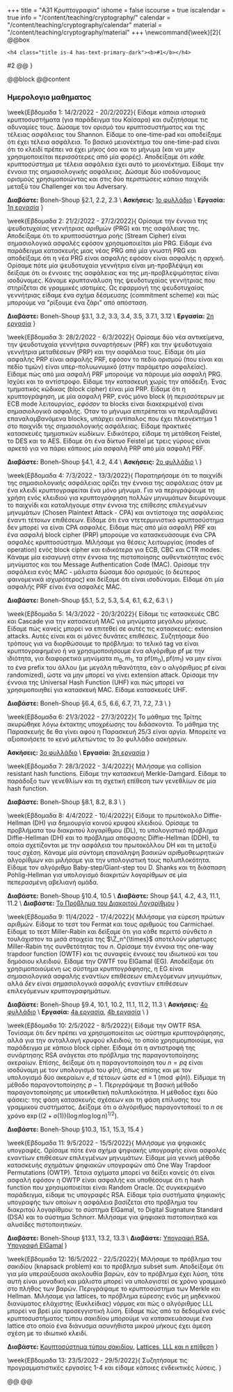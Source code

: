 +++
title = "Α31 Κρυπτογραφια"
ishome = false
iscourse = true
iscalendar = true
info = "/content/teaching/cryptography/"
calendar = "/content/teaching/cryptography/calendar"
material = "/content/teaching/cryptography/material"
+++
\newcommand{\week}[2]{
@@box
~~~ 
<h4 class="title is-4 has-text-primary-dark"><b>#1</b></h4>
~~~ 
#2
@@
}

@@block
@@content

### Ημερολογιο μαθηματος

\week{Εβδομαδα 1: 14/2/2022 - 20/2/2022}{
Είδαμε κάποια ιστορικά κρυπτοσυστήματα (για παράδειγμα του Καίσαρα) και συζητήσαμε τις αδυναμίες τους.
Δώσαμε τον ορισμό του κρυπτοσυστήματος και της τέλειας ασφάλειας του Shannon. Είδαμε το one-time-pad
και αποδείξαμε ότι έχει τέλεια ασφάλεια. Το βασικό μειονέκτημα του one-time-pad είναι ότι το κλειδί
πρέπει να έχει μήκος όσο και το μήνυμα (και να μην χρησιμοποιείται περισσότερες από μία φορές).
Αποδείξαμε ότι *κάθε* κρυπτοσύστημα με τέλεια ασφάλεια έχει αυτό το μειονέκτημα.
Είδαμε την έννοια της σημασιολογικής ασφάλειας. Δώσαμε δύο ισοδύναμους ορισμούς χρησιμοποιώντας και 
στις δύο περιπτώσεις κάποιο παιχνίδι μεταξύ του Challenger και του Adversary.

**Διαβάστε:** Boneh-Shoup §2.1, 2.2, 2.3 \\
**Ασκήσεις:** [1ο φυλλάδιο](../crypto-assign-2022-1.pdf) \\
**Εργασία:** [1η εργασία](../assign-1) 
}

\week{Εβδομαδα 2: 21/2/2022 - 27/2/2022}{
Ορίσαμε την έννοια της ψευδοτυχαίας γεννήτριας αριθμών (PRG) και της ασφάλειας της.
Αποδείξαμε ότι το κρυπτοσύστημα ροής (Stream Cipher) είναι σημασιολογικά ασφαλές 
εφόσον χρησιμοποιείται μία PRG. Είδαμε ένα παράδειγμα κατασκευής μιας νέας PRG από
μία γνωστή PRG και αποδείξαμε ότι η νέα PRG είναι ασφαλής εφόσον είναι ασφαλής η
αρχική. Ορίσαμε πότε μία ψευδοτυχαία γεννήτρια είναι μη-προβλέψιμη και δείξαμε
ότι οι έννοιες της ασφάλειας και της μη-προβλεψιμότητας είναι ισοδύναμες. Κάναμε
κρυπτανάλυση της ψευδοτυχαίας γεννήτριας που στηρίζεται σε γραμμικές ισοτιμίες.
Ως εφαρμογή της ψευδοτυχαίας γεννήτριας είδαμε ένα σχήμα δέσμευσης (commitment scheme)
και πώς μπορούμε να "ρίξουμε ένα ζάρι" από απόσταση.

**Διαβάστε:** Boneh-Shoup §3.1, 3.2, 3.3, 3.4, 3.5, 3.7.1, 3.12 \\
**Εργασία:** [2η εργασία](../assign-2) 
}

\week{Εβδομαδα 3: 28/2/2022 - 6/3/2022}{
Ορίσαμε δύο νέα αντικείμενα, την ψευδοτυχαία γεννήτρια συναρτήσεων (PRF) και την
ψευδοτυχαία γεννήτρια μεταθέσεων (PRP) και την ασφάλεια τους. Είδαμε ότι μία 
ασφαλής PRP είναι ασφαλής PRF, εφόσον το πεδίο ορισμού (που είναι και πεδίο τιμών)
είναι υπερ-πολυωνυμικό (στην παράμετρο ασφαλείας). Είδαμε πώς από μια ασφαλή PRF
μπορούμε να πάρουμε μία ασφαλή PRG. Ισχύει και το αντίστροφο. Είδαμε την κατασκευή 
χωρίς την απόδειξη. Ένας τμηματικός κώδικας (block cipher) είναι μία PRP. Είδαμε
ότι η κρυπτογράφηση, με μία ασφαλή PRP, ενός μόνο block (ή περισσότερων με ECB
mode λειτουργίας, *εφόσον* τα blocks είναι διακεκριμένα) είναι σημασιολογικά ασφαλής.
Όταν το μήνυμα επιτρέπεται να περιλαμβάνει επαναλαμβανόμενα blocks, υπάρχει 
αντίπαλος που έχει πλεονέκτημα 1 στο παιχνίδι της σημασιολογικής ασφάλειας.
Είδαμε πρακτικές κατασκευές τμηματικών κωδίκων. Ειδικότερα, είδαμε τη μετάθεση 
Feistel, το DES και το AES. Είδαμε ότι ένα δίκτυο Feistel με τρεις γύρους 
είναι αρκετό για να πάρει κάποιος μία ασφαλή PRP από μία ασφαλή PRF. 

**Διαβάστε:** Boneh-Shoup §4.1, 4.2, 4.4  \\
**Ασκήσεις:** [2ο φυλλάδιο](../crypto-assign-2022-2.pdf) \\
}

\week{Εβδομαδα 4: 7/3/2022 - 13/3/2022}{
Παρατηρήσαμε ότι το παιχνίδι της σημασιολογικής ασφάλειας ορίζει την έννοια
της ασφάλειας όταν με ένα κλειδί κρυπτογραφείται ένα μόνο μήνυμα. Για να περιγράψουμε
τη χρήση ενός κλειδιού για κρυπτογράφηση πολλών μηνυμάτων διευρύνουμε το παιχνίδι και
καταλήγουμε στην έννοια της επίθεσης επιλεγμένων μηνυμάτων (Chosen Plaintext Attack - CPA)
και αντίστοιχα της ασφάλειας έναντι τέτοιων επιθέσεων. Είδαμε ότι ένα ντετερμινιστικό
κρυπτοσύστημα δεν μπορεί να είναι CPA ασφαλές. Είδαμε πώς από μία ασφαλή PRF και
ένα ασφαλή block cipher (PRP) μπορούμe να κατασκευάσουμε ένα CPA ασφαλές κρυπτοσύστημα.
Μιλήσαμε για θέσεις λειτουργίας (modes of operation) ενός block cipher και ειδικότερα 
για ECB, CBC και CTR modes. Κάναμε μία εισαγωγή στην έννοια της πιστοποίησης αυθεντικότητας
ενός μηνύματος και του Message Authentication Code (MAC). Ορίσαμε την ασφάλεια ενός
MAC - μάλιστα δώσαμε δύο ορισμούς (ο δεύτερος φαινομενικά ισχυρότερος) και δείξαμε ότι
είναι ισοδύναμοι. Είδαμε ότι μία ασφαλής PRF είναι ένα ασφαλές MAC.

**Διαβάστε:** Boneh-Shoup §5.1, 5.2, 5.3, 5.4, 6.1, 6.2, 6.3 \\
}

\week{Εβδομαδα 5: 14/3/2022 - 20/3/2022}{
Είδαμε τις κατασκευές CBC και Cascade για την κατασκευή MAC για μηνύματα μεγάλου μήκους.
Είδαμε πώς κανείς μπορεί να επιτεθεί σε αυτές τις κατασκευές: extension attacks. Αυτές 
είναι και οι μόνες δυνάτες επιθέσεις. Συζητήσαμε δύο τρόπους για να διορθώσουμε το
πρόβλημα: το τελικό tag να είναι κρυπτογραφημένο ή να χρησιμοποιήσουμε ένα αλγόριθμο
$\mathrm{pf}$ με την ιδιότητα, για διαφορετικά μηνύματα $m_0, m_1$, τα
$\mathrm{pf}(m_0), \mathrm{pf}(m_1)$ να 
μην είναι το ένα prefix του άλλου (με μεγάλη πιθανότητα, εάν ο αλγόριθμος $\mathrm{pf}$ είναι
randomized), ώστε να μην μπορεί να γίνει extension attack. Ορίσαμε την έννοια της
Universal Hash Function (UHF) και πώς μπορεί να χρησιμοποιηθεί για κατασκευή MAC. Είδαμε
κατασκευές UHF.

**Διαβάστε:** Boneh-Shoup §6.4, 6.5, 6.6, 6.7, 7.1, 7.2, 7.3 \\
}

\week{Εβδομαδα 6: 21/3/2022 - 27/3/2022}{
Το μάθημα της Τρίτης ακυρώθηκε λόγω έκτακτης υποχρέωσης του διδάσκοντα.
Το μάθημα της Παρασκευής δε θα γίνει αφού η Παρασκευή 25/3 είναι αργία.
Μπορείτε να αξιοποιήσετε το κενό μελετώντας το 3ο φυλλάδιο ασκήσεων.

**Ασκήσεις:** [3ο φυλλάδιο](../crypto-assign-2022-3.pdf) \\
**Εργασία:** [3η εργασία](../assign-3) 
}

\week{Εβδομαδα 7: 28/3/2022 - 3/4/2022}{
Μιλήσαμε για collision resistant hash functions. Είδαμε την κατασκευή
Merkle-Damgard. Είδαμε το παράδοξο των γενεθλίων και τη σχετική
επίθεση των γενεθλίων σε μία hash function.

**Διαβάστε:** Boneh-Shoup §8.1, 8.2, 8.3 \\
}

\week{Εβδομαδα 8: 4/4/2022 - 10/4/2022}{
Είδαμε το πρωτόκολλο Diffie-Hellman (DH) για δημιουργία κοινού κρυφού κλειδιού.
Ορίσαμε τα προβλήματα του διακριτού λογαρίθμου (DL), το υπολογιστικό
πρόβλημα Diffie-Hellman (DH) και το πρόβλημα απόφασης Diffie-Hellman (DDH),
τα οποία σχετίζονται με την ασφάλεια του πρωτοκόλλου DH και τη μεταξύ τους σχέση.
Κάναμε μία σύντομη επανάληψη βασικών αριθμοθεωρητικών αλγορίθμων και μιλήσαμε
για την υπολογιστική τους πολυπλοκότητα. Είδαμε τον αλγόριθμο Baby-step/Giant-step
του D. Shanks και τη διάσπαση Pohlig-Hellman για υπολογισμό διακριτών λογαρίθμων
σε μία πεπερασμένη αβελιανή ομάδα.

**Διαβάστε:** Boneh-Shoup §10.4, 10.5 \\
**Διαβάστε:** Shoup §4.1, 4.2, 4.3, 11.1, 11.2 \\
**Διαβάστε:** [Το Πρόβλημα του Διακριτού Λογαρίθμου](../note-dlp.pdf) 
}

\week{Εβδομαδα 9: 11/4/2022 - 17/4/2022}{
Μιλήσαμε για εύρεση πρώτων αριθμών. Είδαμε το τεστ του Fermat και τους
αριθμούς του Carmichael. Είδαμε το τεστ Miller-Rabin και δείξαμε 
ότι για κάθε περιττό σύνθετο $n$ τουλάχιστον τα μισά στοιχεία της $\Z_n^{\times}$
αποτελούν μάρτυρες Miller-Rabin της συνθετότητας του $n$. Ορίσαμε την 
έννοια της one-way trapdoor function (OWTF) και τις συναφείς έννοιες του ιδιωτικού
και του δημόσιου κλειδιού. Είδαμε την OWTF του ElGamal (EG). Αποδείξαμε ότι 
χρησιμοποιούμενη ως σύστημα κρυπτογράφησης, η EG είναι σημασιολογικά ασφαλής
εναντίων επιθέσεων επιλεγόμενων μηνυμάτων, αλλά *δεν* είναι σημασιολογικά
ασφαλής εναντίων επιθέσεων επιλεγόμενων κρυπτογραφημάτων.

**Διαβάστε:** Boneh-Shoup §9.4, 10.1, 10.2, 11.1, 11.2, 11.3 \\
**Ασκήσεις:** [4ο φυλλάδιο](../crypto-assign-2022-4.pdf) \\
**Εργασία:** [4a εργασία](../assign-4a), [4b εργασία](../assign-4b) \\
}

\week{Εβδομαδα 10: 2/5/2022 - 8/5/2022}{
Είδαμε την OWTF RSA. Τονίσαμε ότι *δεν* πρέπει να χρησιμοποιείται ως
σύστημα κρυπτογράφησης, αλλά για την ανταλλαγή κρυφού κλειδιού, το
οποίο χρησιμομποιούμε, για παράδειγμα με κάποιο block cipher. Είδαμε
ότι η αντιστροφή της συνάρτησης RSA ανάγεται στο πρόβλημα της
παραγοντοποίησης ακεραίων. Επίσης, δείξαμε ότι η παραγοντοποίηση
του $n = pq$ είναι ισοδύναμη με τον υπολογισμό του $\varphi(n)$,
όπως επίσης και με τον υπολογισμό δύο ακεραίων $e,d$ τέτοιων 
ώστε $ed\equiv 1 \pmod{\varphi(n)}$. Είδμαμε τη μέθοδο παραγοντοποίησης
$p-1$. Περιγράψαμε τη βασική μέθοδο παραγοντοποίησης με υποεκθετική
πολυπλοκότητα. Η μέθοδος έχει δύο φάσεις: της φάση κατασκευής σχέσεων
και τη φάση επίλυσης του γραμμικού συστήματος. Δείξαμε ότι ο αλγόριθμος
παραγοντοποιεί το $n$ σε χρόνο
$\exp\left((2 + o(1)) (\log{n} \log\log{n})^{1/2} \right)$.

**Διαβάστε:** Boneh-Shoup §10.3, 15.1, 15.3, 15.4
}

\week{Εβδομαδα 11: 9/5/2022 - 15/5/2022}{
Μιλήσαμε για ψηφιακές υπογραφές. Ορίσαμε πότε ένα σχήμα ψηφιακής υπογραφής είναι ασφαλές
εναντίων επιθέσεων επιλεγμένων μηνυμάτων. Είδαμε μία γενική μέθοδο κατασκευής σχημάτων
ψηφιακών υπογραφών από One Way Trapdoor Permutations (OWTP). Τέτοια σχήματα μπορεί να 
δείξει κανείς ότι είναι ασφαλή εφόσον η OWTP είναι ασφαλής και υποθέσουμε ότι η hash 
function που χρησιμοποιείται είναι Random Oracle. Ως συγκεκριμένο παράδειγμα, είδαμε
τις υπογραφές RSA. Είδαμε τρία συστήματα ψηφιακής υπογραφής των οποίων η ασφάλεια βασίζεται 
στο πρόβλημα του διακριτού λογαρίθμου: το σύστημα ElGamal, το Digital Sugnature Standard (DSA)
και το σύστημα Schnorr. Μιλήσαμε για ψηφιακά πιστοποιητικά και αλυσίδες πιστοποιητικών.

**Διαβάστε:** Boneh-Shoup §13.1, 13.2, 13.3 \\
**Διαβάστε:** [Υπογραφή RSA](../note-signatures-rsa.pdf), [Υπογραφή ElGamal](../note-signatures-ElGamal.pdf)
}

\week{Εβδομαδα 12: 16/5/2022 - 22/5/2022}{
Μιλήσαμε το πρόβλημα του σακιδίου (knapsack problem) και το πρόβλημα subset sum.
Αποδείξαμε ότι για μία υπεραύξουσα ακολουθία βαρών, εάν το πρόβλημα έχει λύση, τότε
αυτή είναι μοναδική και μάλιστα μπορεί να υπολογιστεί σε χρόνο γραμμικό στο πλήθος
των βαρών. Περιγράψαμε το κρυπτοσύστημα των Merkle και Hellman. Μιλήσαμε για lattices, 
το πρόβλημα εύρεσης ενός μη μηδενικού διανύματος ελάχιστης (Ευκλείδιας) νόρμας και
πώς ο αλγόριθμος LLL μπορεί να βρεί μία προσεγγιστική λύση. Είδαμε πώς από τα δεδομένα
ενός κρυπτοσυστήματος τύπου σακιδίου μπορούμε να κατασκευάσουμε ένα lattice στο οποίο
ένα διάνυσμα ασυνήθιστα μικρού μήκους έχει άμεση σχέση με το ιδιωτικό κλειδί.

**Διαβάστε:** [Κρυπτοσύστημα τύπου σακιδίου](../note-knapsack.pdf), [Lattices, LLL και η επίθεση](../note-lattices.pdf)
}

\week{Εβδομαδα 13: 23/5/2022 - 29/5/2022}{
Συζητήσαμε τις προγραμματιστικές εργασίες 1-4 και είδαμε κάποιες ενδεικτικές λύσεις.
}

@@
@@
